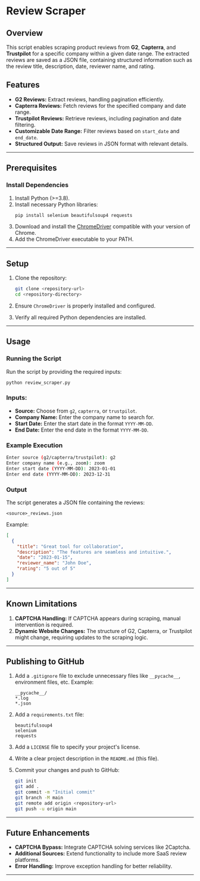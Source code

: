 # Review Scraper

## Overview
This script enables scraping product reviews from **G2**, **Capterra**, and **Trustpilot** for a specific company within a given date range. The extracted reviews are saved as a JSON file, containing structured information such as the review title, description, date, reviewer name, and rating.

## Features
- **G2 Reviews:** Extract reviews, handling pagination efficiently.
- **Capterra Reviews:** Fetch reviews for the specified company and date range.
- **Trustpilot Reviews:** Retrieve reviews, including pagination and date filtering.
- **Customizable Date Range:** Filter reviews based on `start_date` and `end_date`.
- **Structured Output:** Save reviews in JSON format with relevant details.

---

## Prerequisites

### Install Dependencies
1. Install Python (>=3.8).
2. Install necessary Python libraries:
   ```bash
   pip install selenium beautifulsoup4 requests
   ```
3. Download and install the [ChromeDriver](https://chromedriver.chromium.org/downloads) compatible with your version of Chrome.
4. Add the ChromeDriver executable to your PATH.

---

## Setup

1. Clone the repository:
   ```bash
   git clone <repository-url>
   cd <repository-directory>
   ```

2. Ensure `ChromeDriver` is properly installed and configured.

3. Verify all required Python dependencies are installed.

---

## Usage

### Running the Script
Run the script by providing the required inputs:

```bash
python review_scraper.py
```

### Inputs:
- **Source:** Choose from `g2`, `capterra`, or `trustpilot`.
- **Company Name:** Enter the company name to search for.
- **Start Date:** Enter the start date in the format `YYYY-MM-DD`.
- **End Date:** Enter the end date in the format `YYYY-MM-DD`.

### Example Execution
```bash
Enter source (g2/capterra/trustpilot): g2
Enter company name (e.g., zoom): zoom
Enter start date (YYYY-MM-DD): 2023-01-01
Enter end date (YYYY-MM-DD): 2023-12-31
```

### Output
The script generates a JSON file containing the reviews:
```
<source>_reviews.json
```
Example:
```json
[
  {
    "title": "Great tool for collaboration",
    "description": "The features are seamless and intuitive.",
    "date": "2023-01-15",
    "reviewer_name": "John Doe",
    "rating": "5 out of 5"
  }
]
```

---

## Known Limitations
1. **CAPTCHA Handling:** If CAPTCHA appears during scraping, manual intervention is required.
2. **Dynamic Website Changes:** The structure of G2, Capterra, or Trustpilot might change, requiring updates to the scraping logic.

---

## Publishing to GitHub

1. Add a `.gitignore` file to exclude unnecessary files like `__pycache__`, environment files, etc. Example:
   ```
   __pycache__/
   *.log
   *.json
   ```

2. Add a `requirements.txt` file:
   ```
   beautifulsoup4
   selenium
   requests
   ```

3. Add a `LICENSE` file to specify your project's license.

4. Write a clear project description in the `README.md` (this file).

5. Commit your changes and push to GitHub:
   ```bash
   git init
   git add .
   git commit -m "Initial commit"
   git branch -M main
   git remote add origin <repository-url>
   git push -u origin main
   ```

---

## Future Enhancements
- **CAPTCHA Bypass:** Integrate CAPTCHA solving services like 2Captcha.
- **Additional Sources:** Extend functionality to include more SaaS review platforms.
- **Error Handling:** Improve exception handling for better reliability.

---

